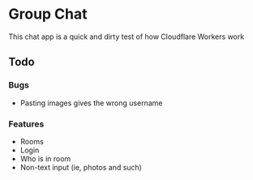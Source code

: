 # Group Chat
This chat app is a quick and dirty test of how Cloudflare Workers work

## Todo
### Bugs
* Pasting images gives the wrong username
### Features
* Rooms
* Login
* Who is in room
* Non-text input (ie, photos and such)